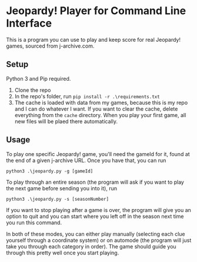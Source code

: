 # Jeopardy! Player for Command Line Interface
This is a program you can use to play and keep score for real Jeopardy! games, sourced from j-archive.com.

## Setup
Python 3 and Pip required.
1. Clone the repo
2. In the repo's folder, run `pip install -r .\requirements.txt`
3. The cache is loaded with data from my games, because this is my repo and I can do whatever I want. If you want to clear the cache, delete everything from the `cache` directory. When you play your first game, all new files will be plaed there automatically.

## Usage
To play one specific Jeopardy! game, you'll need the gameId for it, found at the end of a given j-archive URL. Once you have that, you can run
```
python3 .\jeopardy.py -g [gameId]
```

To play through an entire season (the program will ask if you want to play the next game before sending you into it), run
```
python3 .\jeopardy.py -s [seasonNumber]
```
If you want to stop playing after a game is over, the program will give you an option to quit and you can start where you left off in the season next time you run this command.

In both of these modes, you can either play manually (selecting each clue yourself through a coordinate system) or on automode (the program will just take you through each category in order). The game should guide you through this pretty well once you start playing.